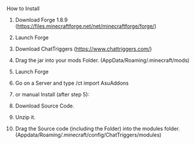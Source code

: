 How to Install

1. Download Forge 1.8.9 (https://files.minecraftforge.net/net/minecraftforge/forge/)
2. Launch Forge
3. Download ChatTriggers (https://www.chattriggers.com/)
4. Drag the jar into your mods Folder. (AppData/Roaming/.minecraft/mods)
5. Launch Forge
6. Go on a Server and type /ct import AsuAddons
7. or manual Install (after step 5):

6. Download Source Code.
7. Unzip it.
8. Drag the Source code (including the Folder) into the modules folder. (Appdata/Roaming/.minecraft/config/ChatTriggers/modules)
